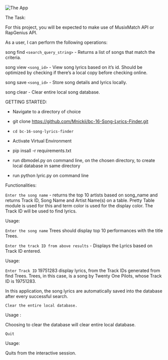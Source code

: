 ![The App](https://cdn-images-1.medium.com/max/800/1*TiJXsrlqhbgkV5J8C-qajA.png)


The Task:

For this project, you will be expected to make use of MusixMatch API or RapGenius API.

As a user, I can perform the following operations:

song find `<search_query_string>` - Returns a list of songs that match the criteria.

song view `<song_id>` - View song lyrics based on it’s id. Should be optimized by checking if there’s a local copy before checking online.

song save `<song_id>` - Store song details and lyrics locally.

song clear - Clear entire local song database.


GETTING STARTED:

 - Navigate to a directory of choice 
 
 - git clone https://github.com/Mnickii/bc-16-Song-Lyrics-Finder.git 
 
 - `cd bc-16-song-lyrics-finder`

 - Activate Virtual Environment
 
 - pip insall -r requirements.txt
 
 - run dbmodel.py on command line, on the chosen directory, to create local database in same directory
 
 - run python lyric.py on command line
 
 
Functionalities:
 
 
`Enter the song name` - returns the top 10 artists based on song_name and returns Track ID, Song Name and Artist Name(s) on a table. Pretty Table module is used for this and term color is used for the display color. The Track ID will be used to find lyrics.

Usage:

`Enter the song name` Trees should display top 10 performances with the title Trees.

`Enter the track ID from above results` - Displays the Lyrics based on Track ID entered.

Usage:

`Enter Track ID` 19751283 display lyrics,  from the Track IDs generated from find Trees. Trees, in this case, is a song by Twenty One Pilots, whose Track ID is 19751283.

 In this application, the song lyrics are automatically saved into the database after every successful search.

    Clear the entire local database.

Usage :

Choosing to clear the database will clear entire local database.

    Quit

Usage:

Quits from the interactive session.
